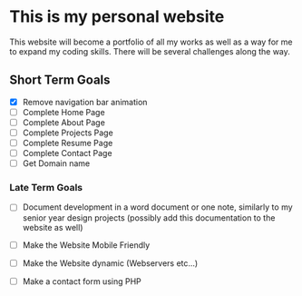 # **This is my personal website**
This website will become a portfolio of all my works as well as a way for me to expand my coding skills. There will be several challenges along the way. 

## **Short Term Goals**
- [x] Remove navigation bar animation
- [ ] Complete Home Page
- [ ] Complete About Page
- [ ] Complete Projects Page
- [ ] Complete Resume Page
- [ ] Complete Contact Page
- [ ] Get Domain name

### **Late Term Goals**
- [ ] Document development in a word document or one note, similarly to my senior year design projects (possibly add this documentation to the website as well)
- [ ] Make the Website Mobile Friendly
- [ ] Make the Website dynamic (Webservers etc...)
- [ ] Make a contact form using PHP


